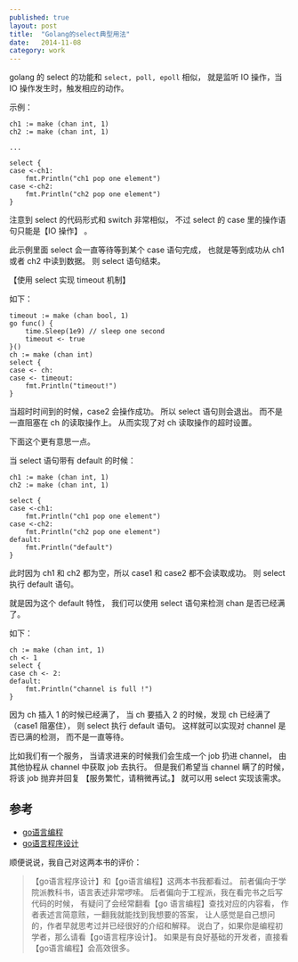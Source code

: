 ```yaml
---
published: true
layout: post
title:  "Golang的select典型用法"
date:   2014-11-08
category: work
---
```


golang 的 select 的功能和 `select, poll, epoll` 相似，
就是监听 IO 操作，当 IO 操作发生时，触发相应的动作。

示例：

```
ch1 := make (chan int, 1)
ch2 := make (chan int, 1)

...

select {
case <-ch1:
    fmt.Println("ch1 pop one element")
case <-ch2:
    fmt.Println("ch2 pop one element")
}
```

注意到 select 的代码形式和 switch 非常相似，
不过 select 的 case 里的操作语句只能是【IO 操作】 。

此示例里面 select 会一直等待等到某个 case 语句完成，
也就是等到成功从 ch1 或者 ch2 中读到数据。
则 select 语句结束。

【使用 select 实现 timeout 机制】

如下：

```
timeout := make (chan bool, 1)
go func() {
    time.Sleep(1e9) // sleep one second
    timeout <- true
}()
ch := make (chan int)
select {
case <- ch:
case <- timeout:
    fmt.Println("timeout!")
}
```

当超时时间到的时候，case2 会操作成功。
所以 select 语句则会退出。
而不是一直阻塞在 ch 的读取操作上。
从而实现了对 ch 读取操作的超时设置。

下面这个更有意思一点。

当 select 语句带有 default 的时候：

```
ch1 := make (chan int, 1)
ch2 := make (chan int, 1)

select {
case <-ch1:
    fmt.Println("ch1 pop one element")
case <-ch2:
    fmt.Println("ch2 pop one element")
default:
    fmt.Println("default")
}
```

此时因为 ch1 和 ch2 都为空，所以 case1 和 case2 都不会读取成功。
则 select 执行 default 语句。

就是因为这个 default 特性，
我们可以使用 select 语句来检测 chan 是否已经满了。

如下：

```
ch := make (chan int, 1)
ch <- 1
select {
case ch <- 2:
default:
    fmt.Println("channel is full !")
}
```

因为 ch 插入 1 的时候已经满了，
当 ch 要插入 2 的时候，发现 ch 已经满了（case1 阻塞住），
则 select 执行 default 语句。
这样就可以实现对 channel 是否已满的检测，
而不是一直等待。

比如我们有一个服务，
当请求进来的时候我们会生成一个 job 扔进 channel，
由其他协程从 channel 中获取 job 去执行。
但是我们希望当 channel 瞒了的时候，
将该 job 抛弃并回复 【服务繁忙，请稍微再试。】
就可以用 select 实现该需求。

## 参考

+ [go语言编程]
+ [go语言程序设计]

顺便说说，我自己对这两本书的评价：

> 【go语言程序设计】和【go语言编程】这两本书我都看过。 
> 前者偏向于学院派教科书，语言表述非常啰嗦。 
> 后者偏向于工程派，我在看完书之后写代码的时候，
> 有疑问了会经常翻看【go 语言编程】查找对应的内容看，
> 作者表述言简意赅，一翻我就能找到我想要的答案，
> 让人感觉是自己想问的，作者早就思考过并已经很好的介绍和解释。 
> 说白了，如果你是编程初学者，那么请看【go语言程序设计】。
> 如果是有良好基础的开发者，直接看【go语言编程】会高效很多。


[go语言编程]:http://book.douban.com/subject/11577300/
[go语言程序设计]:http://book.douban.com/subject/24869910/

